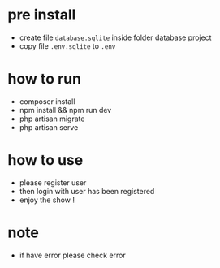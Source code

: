 # pre install
- create file `database.sqlite` inside folder database project
- copy file `.env.sqlite` to `.env` 

  

# how to run
- composer install 
- npm install && npm run dev
- php artisan migrate
- php artisan serve


# how to use
- please register user
- then login with user has been registered
- enjoy the show !

# note
- if have error please check error 
